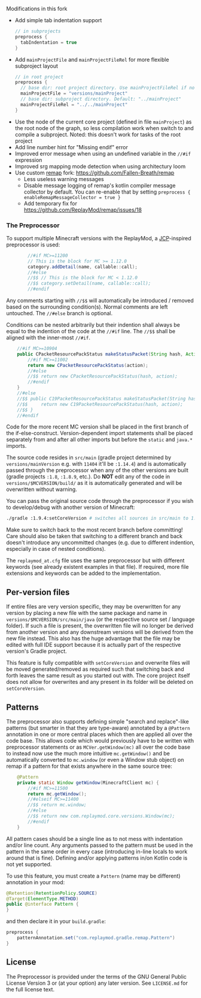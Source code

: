 Modifications in this fork

- Add simple tab indentation support
  ```groovy
  // in subprojects
  preprocess {
    tabIndentation = true
  }
  ```
- Add `mainProjectFile` and `mainProjectFileRel` for more flexible subproject layout
  ```groovy
  // in root project
  preprocess {
    // base dir: root project directory. Use mainProjectFileRel if not provided
    mainProjectFile = "versions/mainProject"
    // base dir: subproject directory. Default: "../mainProject"
    mainProjectFileRel = "../../mainProject"
  }
  ```
- Use the node of the current core project (defined in file `mainProject`) as the root node of the graph, so less compilation work when switch to and compile a subproject. Noted: this doesn't work for tasks of the root project
- Add line number hint for "Missing endif" error
- Improved error message when using an undefined variable in the `//#if` expression
- Improved srg mapping mode detection when using architectury loom
- Use custom [remap](https://github.com/ReplayMod/remap) fork: https://github.com/Fallen-Breath/remap
  - Less useless warning messages
  - Disable message logging of remap's kotlin compiler message collector by default. You can re-enable that by setting `preprocess { enableRemapMessageCollector = true }`
  - Add temporary fix for https://github.com/ReplayMod/remap/issues/18

### The Preprocessor
To support multiple Minecraft versions with the ReplayMod, a [JCP](https://github.com/raydac/java-comment-preprocessor)-inspired preprocessor is used:
```java
        //#if MC>=11200
        // This is the block for MC >= 1.12.0
        category.addDetail(name, callable::call);
        //#else
        //$$ // This is the block for MC < 1.12.0
        //$$ category.setDetail(name, callable::call);
        //#endif
```
Any comments starting with `//$$` will automatically be introduced / removed based on the surrounding condition(s).
Normal comments are left untouched. The `//#else` branch is optional.

Conditions can be nested arbitrarily but their indention shall always be equal to the indention of the code at the `//#if` line.
The `//$$` shall be aligned with the inner-most `//#if`.
```java
    //#if MC>=10904
    public CPacketResourcePackStatus makeStatusPacket(String hash, Action action) {
        //#if MC>=11002
        return new CPacketResourcePackStatus(action);
        //#else
        //$$ return new CPacketResourcePackStatus(hash, action);
        //#endif
    }
    //#else
    //$$ public C19PacketResourcePackStatus makeStatusPacket(String hash, Action action) {
    //$$     return new C19PacketResourcePackStatus(hash, action);
    //$$ }
    //#endif
```
Code for the more recent MC version shall be placed in the first branch of the if-else-construct.
Version-dependent import statements shall be placed separately from and after all other imports but before the `static` and `java.*` imports.

The source code resides in `src/main` (gradle project determined by `versions/mainVersion` e.g. with `11404` it'll be `:1.14.4`) and is automatically passed through the
preprocessor when any of the other versions are built (gradle projects `:1.8`, `:1.8.9`, etc.).
Do **NOT** edit any of the code in `versions/$MCVERSION/build/` as it is automatically generated and will be overwritten without warning.

You can pass the original source code through the preprocessor if you wish to develop/debug with another version of Minecraft:
```bash
./gradle :1.9.4:setCoreVersion # switches all sources in src/main to 1.9.4
```

Make sure to switch back to the most recent branch before committing!
Care should also be taken that switching to a different branch and back doesn't introduce any uncommitted changes (e.g. due to different indention, especially in case of nested conditions).

The `replaymod_at.cfg` file uses the same preprocessor but with different keywords (see already existent examples in that file).
If required, more file extensions and keywords can be added to the implementation.

## Per-version files

If entire files are very version specific, they may be overwritten for any version by placing a new file with the same package and name in `versions/$MCVERSION/src/main/java` (or the respective source set / language folder).
If such a file is present, the overwritten file will no longer be derived from another version and any downstream versions will be derived from the new file instead.
This also has the huge advantage that the file may be edited with full IDE support because it is actually part of the respective version's Gradle project.

This feature is fully compatible with `setCoreVersion` and overwrite files will be moved generated/removed as required such that switching back and forth leaves the same result as you started out with.
The core project itself does not allow for overwrites and any present in its folder will be deleted on `setCoreVersion`.

## Patterns

The preprocessor also supports defining simple "search and replace"-like patterns (but smarter in that they are type-aware) annotated by a `@Pattern` annotation in one or more central places which then are applied all over the code base.
This allows code which would previously have to be written with preprocessor statements or as `MCVer.getWindow(mc)` all over the code base to instead now use the much more intuitive `mc.getWindow()` and be automatically converted to `mc.window` (or even a Window stub object) on remap if a pattern for that exists anywhere in the same source tree:
```java
    @Pattern
    private static Window getWindow(MinecraftClient mc) {
        //#if MC>=11500
        return mc.getWindow();
        //#elseif MC>=11400
        //$$ return mc.window;
        //#else
        //$$ return new com.replaymod.core.versions.Window(mc);
        //#endif
    }
```
All pattern cases should be a single line as to not mess with indentation and/or line count.
Any arguments passed to the pattern must be used in the pattern in the same order in every case (introducing in-line locals to work around that is fine).
Defining and/or applying patterns in/on Kotlin code is not yet supported.

To use this feature, you must create a `Pattern` (name may be different) annotation in your mod:
```java
@Retention(RetentionPolicy.SOURCE)
@Target(ElementType.METHOD)
public @interface Pattern {
}
```
and then declare it in your `build.gradle`:
```groovy
preprocess {
    patternAnnotation.set("com.replaymod.gradle.remap.Pattern")
}
```

## License
The Preprocessor is provided under the terms of the GNU General Public License Version 3 or (at your option) any later version.
See `LICENSE.md` for the full license text.